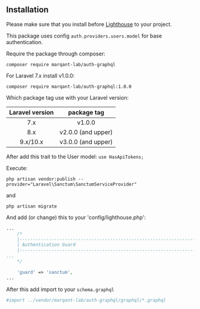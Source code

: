 ## Installation

Please make sure that you install before 
[Lighthouse](https://lighthouse-php.com/master/getting-started/installation.html#installation)
 to your project.  

This package uses config `auth.providers.users.model` for base authentication.  

Require the package through composer:

```shell script
composer require marqant-lab/auth-graphql
```

For Laravel 7.x install v1.0.0:

```shell script
composer require marqant-lab/auth-graphql:1.0.0
```


Which package tag use with your Laravel version:

|  Laravel version  |     package tag     |
|:-----------------:|:-------------------:|
|        7.x        |       v1.0.0        |
|        8.x        | v2.0.0 (and upper)  |
|     9.x/10.x      | v3.0.0 (and upper)  |


After add this trait to the User model: `use HasApiTokens;`

Execute:
```
php artisan vendor:publish --provider="Laravel\Sanctum\SanctumServiceProvider"
```
and
```
php artisan migrate
```

And add (or change) this to your 'config/lighthouse.php':

```php
...
    /*
    |--------------------------------------------------------------------------
    | Authentication Guard
    |--------------------------------------------------------------------------
...
    */

    'guard' => 'sanctum',
...
```

After this add import to your `schema.graphql`

```graphql
#import ../vendor/marqant-lab/auth-graphql/graphql/*.graphql
```
